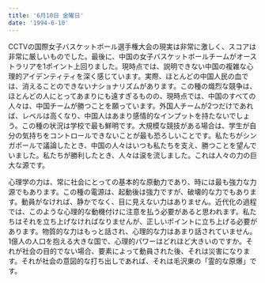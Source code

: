 ```yaml
---
title: '6月10日 金曜日'
date: '1994-6-10'
---
```


CCTVの国際女子バスケットボール選手権大会の現実は非常に激しく、スコアは非常に厳しいものでした。最後に、中国の女子バスケットボールチームがオーストラリアを1ポイント上回りました。現時点では、説明できない中国の複雑な心理的アイデンティティを深く感じています。実際、ほとんどの中国人民の血では、消えることのできないナショナリズムがあります。この種の熾烈な競争は、ほとんどの人にとってあまりにも遠すぎるものの、現時点では、中国のすべての人々は、中国チームが勝つことを願っています。外国人チームが2つだけであれば、レベルは高くなり、中国人はあまり感情的なインプットを持たないでしょう。この種の状況は学校で最も鮮明です。大規模な競技がある場合は、学生が自分の気持ちをコントロールできないことが最も恐ろしいことです。私たちがシンガポールで議論したとき、中国の人々はいつも私たちを支え、勝つことを望んでいました。私たちが勝利したとき、人々は涙を流しました。これは人々の力の巨大な源です。

心理学の力は、常に社会にとっての基本的な原動力であり、時には最も強力な力源でもあります。この種の電源は、起動後は強力ですが、破壊的な力でもあります。動員がなければ、静かでなく、目に見えない力はありません。近代化の過程では、このような心理的な動機付けに注意を払う必要があると思われます。私たちはそれを立ち上げなければなりませんが、正しいポイントに立ち上げる必要があります。物質的な力はもっと話され、心理的な力はあまり話されていません。 1億人の人口を抱える大きな国で、心理的パワーはどれほど大きいのですか。それが社会の目的でない場合、要素によって動員された後、それは災害になります。それが社会の意図的な打ち出しであれば、それは毛沢東の「霊的な原爆」です。

